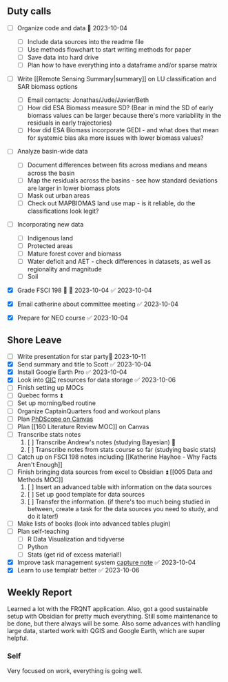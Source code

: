 ## Duty calls
- [ ] Organize code and data 📅 2023-10-04
	- [ ] Include data sources into the readme file
	- [ ] Use methods flowchart to start writing methods for paper
	- [ ] Save data into hard drive
	- [ ] Plan how to have everything into a dataframe and/or sparse matrix
- [ ] Write [[Remote Sensing Summary|summary]] on LU classification and SAR biomass options
	- [ ] Email contacts: Jonathas/Jude/Javier/Beth 
	- [ ] How did ESA Biomass measure SD? (Bear in mind the SD of early biomass values can be larger because there's more variability in the residuals in early trajectories)
	- [ ] How did ESA Biomass incorporate GEDI - and what does that mean for systemic bias aka more issues with lower biomass values?
- [ ] Analyze basin-wide data
	- [ ] Document differences between fits across medians and means across the basin
	- [ ] Map the residuals across the basins - see how standard deviations are larger in lower biomass plots
	- [ ] Mask out urban areas
	- [ ] Check out MAPBIOMAS land use map - is it reliable, do the classifications look legit?
- [ ] Incorporating new data
	- [ ] Indigenous land
	- [ ] Protected areas
	- [ ] Mature forest cover and biomass
	- [ ] Water deficit and AET - check differences in datasets, as well as regionality and magnitude
	- [ ] Soil
- [x] Grade FSCI 198 🔼 📅 2023-10-04 ✅ 2023-10-04
- [x] Email catherine about committee meeting ✅ 2023-10-04
- [x] Prepare for NEO course ✅ 2023-10-04


## Shore Leave
- [ ] Write presentation for star party📅 2023-10-11
- [x] Send summary and title to Scott ✅ 2023-10-04
- [x] Install Google Earth Pro ✅ 2023-10-04
- [x] Look into [GIC](https://gic.geog.mcgill.ca/) resources for data storage ✅ 2023-10-06
- [ ] Finish setting up MOCs
- [ ] Quebec forms ⏫
- [ ] Set up morning/bed routine
- [ ] Organize CaptainQuarters food and workout plans 
- [ ] Plan [PhDScope on Canvas](https://twitter.com/Artifexx/status/1608934257292103683) 
- [ ] Plan [[160 Literature Review MOC]] on Canvas
- [ ] Transcribe stats notes
	1.  [ ] Transcribe Andrew's notes (studying Bayesian) 🔼 
	2.  [ ] Transcribe notes from stats course so far (studying basic stats)
- [ ] Catch up on FSCI 198 notes including [[Katherine Hayhoe - Why Facts Aren't Enough]]
- [ ] Finish bringing data sources from excel to Obsidian ⏫ [[005 Data and Methods MOC]] 
	1.  [ ] Insert an advanced table with information on the data sources
	2.  [ ] Set up good template for data sources
	3.  [ ] Transfer the information. (if there's too much being studied in between, create a task for the data sources you need to study, and do it later!)
- [ ] Make lists of books (look into advanced tables plugin) 
- [ ] Plan self-teaching
	- [ ] R Data Visualization and tidyverse
	- [ ] Python
	- [ ] Stats (get rid of excess material!)
- [x] Improve task management system [capture note](https://forum.obsidian.md/t/how-to-use-daily-notes-with-a-capture-note/6121) ✅ 2023-10-04
- [x] Learn to use templatr better ✅ 2023-10-06

## Weekly Report
Learned a lot with the FRQNT application. Also, got a good sustainable setup with Obsidian for pretty much everything. Still some maintenance to be done, but there always will be some. Also some advances with handling large data, started work with QGIS and Google Earth, which are super helpful.
### Self
Very focused on work, everything is going well.



